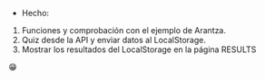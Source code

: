 - Hecho:

1. Funciones y comprobación con el ejemplo de Arantza.
2. Quiz desde la API y enviar datos al LocalStorage.
3. Mostrar los resultados del LocalStorage en la página RESULTS

😁

<!-- - Falta:IÑIGO


1. Terminar la página RESULTS.
    1.1 poner numeros en grande como en grande, centar y negratia el texto de abajo, añadir
    1.2 poner un boton nuevo que redireccione a la pagina de home (similar, con id y tal, que el boton de play again)

2. Hacer la página HOME.

3. Ponerlo bonito con el CSS.
3.1 el texto de la preguntas a veces no escribe bien
3.2 centrar el boton de abajo

4. cambiar readme al oficial y mover estos comentarios

5.



 -->
